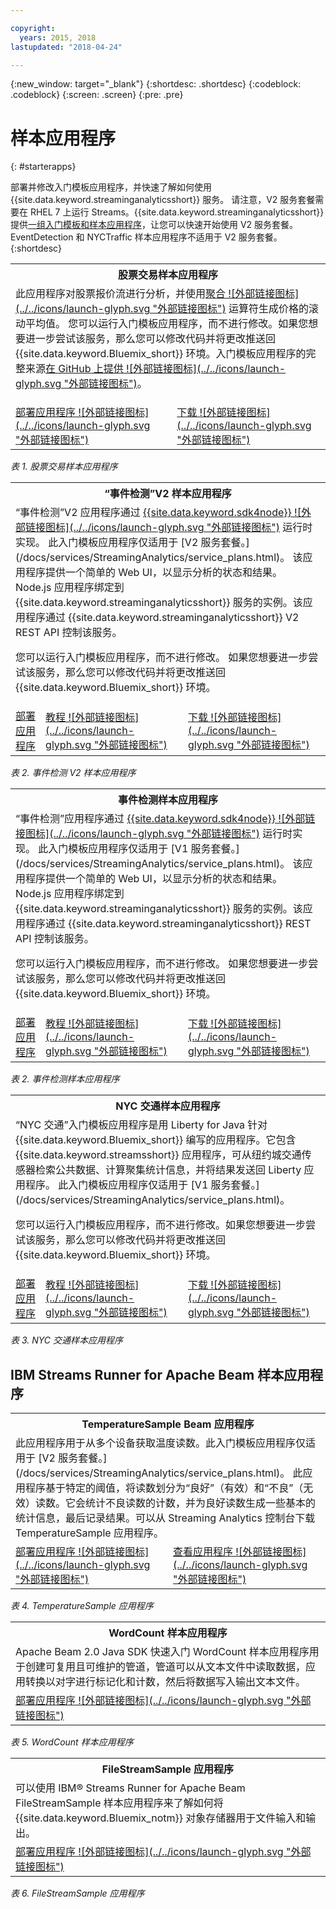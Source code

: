 ```yaml
---

copyright:
  years: 2015, 2018
lastupdated: "2018-04-24"

---
```


<!-- Attribute definitions -->
{:new_window: target="_blank"}
{:shortdesc: .shortdesc}
{:codeblock: .codeblock}
{:screen: .screen}
{:pre: .pre}

# 样本应用程序
{: #starterapps}

部署并修改入门模板应用程序，并快速了解如何使用 {{site.data.keyword.streaminganalyticsshort}} 服务。
请注意，V2 服务套餐需要在 RHEL 7 上运行 Streams。{{site.data.keyword.streaminganalyticsshort}} 提供[一组入门模板和样本应用程序](https://developer.ibm.com/streamsdev/docs/starter-sample-apps-v2-plans/)，让您可以快速开始使用 V2 服务套餐。EventDetection 和 NYCTraffic 样本应用程序不适用于 V2 服务套餐。
{:shortdesc}


<table summary="此表在第一行描述“股票交易”入门模板应用程序。该表在第二行包含：
1. 在第一列中，如何部署“股票交易”入门模板应用程序的视频链接。2. 在第二列中，直接下载“股票交易”入门模板应用程序的链接。
 ">
  <tr>
    <th colspan="3">股票交易样本应用程序<br></th>
  </tr>
  <tr>
    <td colspan="3">此应用程序对股票报价流进行分析，并使用<a href="https://www.ibm.com/support/knowledgecenter/SSCRJU_4.2.1/com.ibm.streams.toolkits.doc/spldoc/dita/tk$spl/op$spl.relational$Aggregate.html">聚合 ![外部链接图标](../../icons/launch-glyph.svg "外部链接图标")</a> 运算符生成价格的滚动平均值。
您可以运行入门模板应用程序，而不进行修改。如果您想要进一步尝试该服务，那么您可以修改代码并将更改推送回 {{site.data.keyword.Bluemix_short}} 环境。入门模板应用程序的完整来源<a href="https://github.com/IBMStreams/samples/tree/master/QuickStart/TradesApp">在 GitHub 上提供 ![外部链接图标](../../icons/launch-glyph.svg "外部链接图标")</a>。</p>
</td>
  </tr>
  <tr>
    <td><a href="https://developer.ibm.com/streamsdev/videos/getting-started-streaming-analytics-service-using-trades-starter-application/" target="_blank">部署应用程序 ![外部链接图标](../../icons/launch-glyph.svg "外部链接图标")</a><br></td>
    <td><a href="https://github.com/IBMStreams/samples/raw/master/QuickStart/TradesApp/starterApp/StockTradesStarterApp.sab" target="_blank">下载 ![外部链接图标](../../icons/launch-glyph.svg "外部链接图标")</a></td>
  </tr>
</table>

*表 1. 股票交易样本应用程序*


<table summary="此表的第一行描述了“事件检测”V2 样本应用程序，表格的第二行中包含以下内容：1. 第一列是有关如何部署“事件检测”V2 入门模板应用程序的指示信息的链接。2、第二列是有关如何使用“事件检测”入门模板应用程序的教程的链接。3、第三列是直接下载“事件检测”入门模板应用程序的链接。">
  <tr>
    <th colspan="3">“事件检测”V2 样本应用程序<br></th>
  </tr>
  <tr>
    <td colspan="3">“事件检测”V2 应用程序通过 <a href="https://console.ng.bluemix.net/catalog/starters/sdk-for-nodejs/?cm_mmc=dw-_-bluemix-_-ba-bluemix-detect-complex-events-from-data-stream-trs-_-article">{{site.data.keyword.sdk4node}} ![外部链接图标](../../icons/launch-glyph.svg "外部链接图标")</a> 运行时实现。
此入门模板应用程序仅适用于 [V2 服务套餐。](/docs/services/StreamingAnalytics/service_plans.html)。
该应用程序提供一个简单的 Web UI，以显示分析的状态和结果。
Node.js 应用程序绑定到 {{site.data.keyword.streaminganalyticsshort}} 服务的实例。该应用程序通过 {{site.data.keyword.streaminganalyticsshort}} V2 REST API 控制该服务。
<p>您可以运行入门模板应用程序，而不进行修改。
如果您想要进一步尝试该服务，那么您可以修改代码并将更改推送回 {{site.data.keyword.Bluemix_short}} 环境。</p>
</td>
  </tr>
  <tr>
    <td><a href="/docs/services/StreamingAnalytics/t_starter_app_deploy.html" target="_blank">部署应用程序</a><br></td>
    <td><a href="https://developer.ibm.com/streamsdev/docs/detect-events-with-streams/" target="_blank">教程 ![外部链接图标](../../icons/launch-glyph.svg "外部链接图标")</a></td>
    <td><a href="https://streams-github-samples.mybluemix.net/?get=QuickStart/EventDetectionV2" target="_blank">下载 ![外部链接图标](../../icons/launch-glyph.svg "外部链接图标")</a></td>
  </tr>
</table>

*表 2. 事件检测 V2 样本应用程序*
<table summary="此表的第一行描述了“事件检测”样本应用程序。表格的第二行中包含以下内容：
1. 第一列是有关如何部署“事件检测”入门模板应用程序的指示信息的链接。2. 第二列是有关如何使用“事件检测”入门模板应用程序的教程的链接。3. 第三列是用于直接下载“事件检测”入门模板应用程序的链接。">
  <tr>
    <th colspan="3">事件检测样本应用程序<br></th>
  </tr>
  <tr>
    <td colspan="3">“事件检测”应用程序通过 <a href="https://console.ng.bluemix.net/catalog/starters/sdk-for-nodejs/?cm_mmc=dw-_-bluemix-_-ba-bluemix-detect-complex-events-from-data-stream-trs-_-article">{{site.data.keyword.sdk4node}} ![外部链接图标](../../icons/launch-glyph.svg "外部链接图标")</a> 运行时实现。
此入门模板应用程序仅适用于 [V1 服务套餐。](/docs/services/StreamingAnalytics/service_plans.html)。
该应用程序提供一个简单的 Web UI，以显示分析的状态和结果。
Node.js 应用程序绑定到 {{site.data.keyword.streaminganalyticsshort}} 服务的实例。该应用程序通过 {{site.data.keyword.streaminganalyticsshort}} REST API 控制该服务。
<p>您可以运行入门模板应用程序，而不进行修改。
如果您想要进一步尝试该服务，那么您可以修改代码并将更改推送回 {{site.data.keyword.Bluemix_short}} 环境。</p>
</td>
  </tr>
  <tr>
    <td><a href="/docs/services/StreamingAnalytics/t_starter_app_deploy.html" target="_blank">部署应用程序</a><br></td>
    <td><a href="https://developer.ibm.com/streamsdev/docs/detect-events-with-streams/" target="_blank">教程 ![外部链接图标](../../icons/launch-glyph.svg "外部链接图标")</a></td>
    <td><a href="https://streams-github-samples.mybluemix.net/?get=QuickStart/EventDetection" target="_blank">下载 ![外部链接图标](../../icons/launch-glyph.svg "外部链接图标")</a></td>
  </tr>
</table>

*表 2. 事件检测样本应用程序*

<table summary="此表在第一行描述“纽约交通”样本应用程序。该表的第二行包括：
1. 在第一列上，是指向如何部署“纽约交通”样本应用程序指示信息的链接。2. 在第二列中，是指向如何使用“纽约交通”样本应用程序教程的链接。3. 在第三列中，是用于直接下载“纽约交通”样本应用程序的链接。">
  <tr>
    <th colspan="3">NYC 交通样本应用程序<br></th>
  </tr>
  <tr>
    <td colspan="3">“NYC 交通”入门模板应用程序是用 Liberty for Java 针对 {{site.data.keyword.Bluemix_short}} 编写的应用程序。它包含 {{site.data.keyword.streamsshort}} 应用程序，可从纽约城交通传感器检索公共数据、计算聚集统计信息，并将结果发送回 Liberty 应用程序。
此入门模板应用程序仅适用于 [V1 服务套餐。](/docs/services/StreamingAnalytics/service_plans.html)。
<p>您可以运行入门模板应用程序，而不进行修改。如果您想要进一步尝试该服务，那么您可以修改代码并将更改推送回 {{site.data.keyword.Bluemix_short}} 环境。</p>
</td>
  </tr>
  <tr>
    <td><a href="/docs/services/StreamingAnalytics/t_starter_app_deploy.html" target="_blank">部署应用程序</a><br></td>
    <td><a href="https://developer.ibm.com/streamsdev/docs/bluemix-streaming-analytics-starter-application/" target="_blank">教程 ![外部链接图标](../../icons/launch-glyph.svg "外部链接图标")</a></td>
    <td><a href="https://streams-github-samples.mybluemix.net/?get=QuickStart/NYCTraffic" target="_blank">下载 ![外部链接图标](../../icons/launch-glyph.svg "外部链接图标")</a></td>
  </tr>
</table>

*表 3. NYC 交通样本应用程序*

## IBM Streams Runner for Apache Beam 样本应用程序

<table summary="此表第一行描述 TemperatureSample Beam 应用程序，第二行包含指向如何部署 TemperatureSample Beam 应用程序的教程的链接。
 ">
  <tr>
    <th colspan="3">TemperatureSample Beam 应用程序<br></th>
  </tr>
  <tr>
    <td colspan="3">此应用程序用于从多个设备获取温度读数。此入门模板应用程序仅适用于 [V2 服务套餐。](/docs/services/StreamingAnalytics/service_plans.html)。
此应用程序基于特定的阈值，将读数划分为“良好”（有效）和“不良”（无效）读数。它会统计不良读数的计数，并为良好读数生成一些基本的统计信息，最后记录结果。可以从 Streaming Analytics 控制台下载 TemperatureSample 应用程序。
</td>
  </tr>
  <tr>
    <td><a href="https://ibmstreams.github.io/streamsx.documentation/docs/beamrunner/beamrunner-3-sample/#running-the-temperaturesample-application" target="_blank">部署应用程序 ![外部链接图标](../../icons/launch-glyph.svg "外部链接图标")</a><br></td>
    <td><a href="https://ibmstreams.github.io/streamsx.documentation/docs/beamrunner/beamrunner-3-sample/#viewing-the-running-application" target="_blank">查看应用程序 ![外部链接图标](../../icons/launch-glyph.svg "外部链接图标")</a></td>
  </tr>
</table>

*表 4. TemperatureSample 应用程序*

<table summary="此表第一行描述 WordCount Beam 示例应用程序，第二行包含指向如何部署 WordCount 示例应用程序的教程的链接。
 ">
  <tr>
    <th colspan="3">WordCount 样本应用程序<br></th>
  </tr>
  <tr>
    <td colspan="3">Apache Beam 2.0 Java SDK 快速入门 WordCount 样本应用程序用于创建可复用且可维护的管道，管道可以从文本文件中读取数据，应用转换以对字进行标记化和计数，然后将数据写入输出文本文件。
</td>
  </tr>
  <tr>
    <td><a href="https://ibmstreams.github.io/streamsx.documentation/docs/beamrunner/beamrunner-3b-wordcount/" target="_blank">部署应用程序 ![外部链接图标](../../icons/launch-glyph.svg "外部链接图标")</a><br></td>
  </tr>
</table>

*表 5. WordCount 样本应用程序*

<table summary="此表在第一行中描述 FileStreamSample 样本应用程序。此表在第二行上包含一个链接，该链接指向如何部署 FileStreamSample 应用程序的教程。
 ">
  <tr>
    <th colspan="3">FileStreamSample 应用程序<br></th>
  </tr>
  <tr>
    <td colspan="3">可以使用 IBM® Streams Runner for Apache Beam FileStreamSample 样本应用程序来了解如何将 {{site.data.keyword.Bluemix_notm}} 对象存储器用于文件输入和输出。
</td>
  </tr>
  <tr>
    <td><a href="https://ibmstreams.github.io/streamsx.documentation/docs/beamrunner/beamrunner-5b-objstor/" target="_blank">部署应用程序 ![外部链接图标](../../icons/launch-glyph.svg "外部链接图标")</a><br></td>
  </tr>
</table>

*表 6. FileStreamSample 应用程序*
